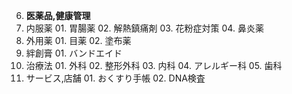 06. **医薬品,健康管理**
  01. 内服薬
    01. 胃腸薬
    02. 解熱鎮痛剤
    03. 花粉症対策
    04. 鼻炎薬
  02. 外用薬
    01. 目薬
    02. 塗布薬
  03. 絆創膏
    01. バンドエイド
  04. 治療法
    01. 外科
    02. 整形外科
    03. 内科
    04. アレルギー科
    05. 歯科
  04. サービス,店舗
    01. おくすり手帳
    02. DNA検査
